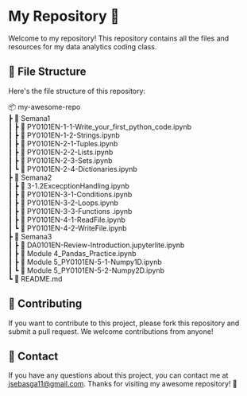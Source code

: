 # My Repository 🚀

Welcome to my repository! This repository contains all the files and resources for my data analytics coding class.

## 📂 File Structure

Here's the file structure of this repository:

📦 my-awesome-repo  
┣ 📂 Semana1  
┃ ┣ 📜 PY0101EN-1-1-Write_your_first_python_code.ipynb  
┃ ┣ 📜 PY0101EN-1-2-Strings.ipynb   
┃ ┣ 📜 PY0101EN-2-1-Tuples.ipynb  
┃ ┣ 📜 PY0101EN-2-2-Lists.ipynb  
┃ ┣ 📜 PY0101EN-2-3-Sets.ipynb  
┃ ┗ 📜 PY0101EN-2-4-Dictionaries.ipynb   
┣ 📂 Semana2  
┃ ┣ 📜 3-1.2ExcecptionHandling.ipynb  
┃ ┣ 📜 PY0101EN-3-1-Conditions.ipynb  
┃ ┣ 📜 PY0101EN-3-2-Loops.ipynb  
┃ ┣ 📜 PY0101EN-3-3-Functions .ipynb  
┃ ┣ 📜 PY0101EN-4-1-ReadFile.ipynb  
┃ ┗ 📜 PY0101EN-4-2-WriteFile.ipynb  
┣ 📂 Semana3  
┃ ┣ 📜 DA0101EN-Review-Introduction.jupyterlite.ipynb  
┃ ┣ 📜 Module 4_Pandas_Practice.ipynb  
┃ ┣ 📜 Module 5_PY0101EN-5-1-Numpy1D.ipynb  
┃ ┗ 📜 Module 5_PY0101EN-5-2-Numpy2D.ipynb  
┗ 📜 README.md


## 👥 Contributing

If you want to contribute to this project, please fork this repository and submit a pull request. We welcome contributions from anyone!

## 📩 Contact

If you have any questions about this project, you can contact me at jsebasga11@gmail.com. Thanks for visiting my awesome repository! 🎉
